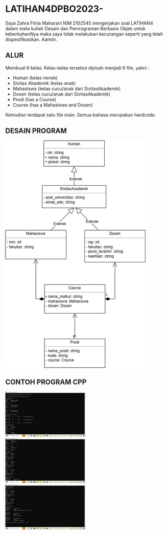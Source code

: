 # LATIHAN4DPBO2023-

Saya Zahra Fitria Maharani NIM 2102545 mengerjakan soal LATIHAN4 dalam mata kuliah Desain dan Pemrograman Berbasis Objek untuk keberkahanNya maka saya tidak melakukan kecurangan seperti yang telah dispesifikasikan. Aamiin.

## ALUR

Membuat 6 kelas. Kelas-kelas tersebut dipisah menjadi 6 file, yakni :
- Human (kelas nenek)
- Sivitas Akademik (kelas anak)
- Mahasiswa (kelas cucu/anak dari SivitasAkademik)
- Dosen (kelas cucu/anak dari SivitasAkademik)
- Prodi (has a Course)
- Course (has a Mahasiswa and Dosen)

Kemudian terdapat satu file main. Semua bahasa merupakan hardcode.

## DESAIN PROGRAM
![image.png](https://github.com/zahraftrm/LATIHAN4DPBO2023-/blob/main/desain.png)


## CONTOH PROGRAM CPP
<img src="https://github.com/zahraftrm/LATIHAN4DPBO2023-/blob/main/CPP/Screenshot%20(1125).png" width=50% height=50%>
<img src="https://github.com/zahraftrm/LATIHAN4DPBO2023-/blob/main/CPP/Screenshot%20(1126).png" width=50% height=50%>
<img src="https://github.com/zahraftrm/LATIHAN4DPBO2023-/blob/main/CPP/Screenshot%20(1127).png" width=50% height=50%>
